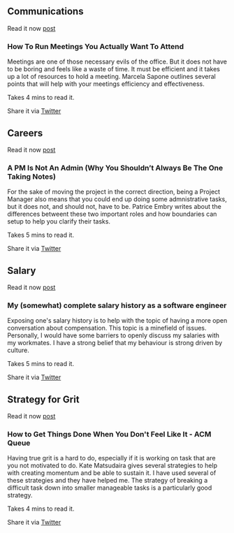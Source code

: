## Communications

Read it now [post](https://www.forbes.com/sites/marcelasapone/2018/10/31/how-to-run-meetings-you-actually-want-to-attend)

### How To Run Meetings You Actually Want To Attend

Meetings are one of those necessary evils of the office. But it does not have to be boring and feels like a waste of time. It must be efficient and it takes up a lot of resources to hold a meeting. Marcela Sapone outlines several points that will help with your meetings efficiency and effectiveness.


Takes 4 mins to read it.

Share it via [Twitter](https://twitter.com/intent/tweet?text=How%20To%20Run%20Meetings%20You%20Actually%20Want%20To%20Attend%20https%3A%2F%2Fwww.forbes.com%2Fsites%2Fmarcelasapone%2F2018%2F10%2F31%2Fhow-to-run-meetings-you-actually-want-to-attend%20shared%20via%20%40PrjMgr_weekly)


## Careers

Read it now [post](https://thedigitalprojectmanager.com/pm-vs-admin/)

### A PM Is Not An Admin (Why You Shouldn’t Always Be The One Taking Notes)

For the sake of moving the project in the correct direction, being a Project Manager also means that you could end up doing some admnistrative tasks, but it does not, and should not, have to be.  Patrice Embry writes about the differences betweent these two important roles and how boundaries can setup to help you clarify their tasks.

Takes 5 mins to read it.

Share it via [Twitter](https://twitter.com/intent/tweet?text=A%20PM%20Is%20Not%20An%20Admin%20(Why%20You%20Shouldn%E2%80%99t%20Always%20Be%20The%20One%20Taking%20Notes)%20https%3A%2F%2Fthedigitalprojectmanager.com%2Fpm-vs-admin%2F%20shared%20via%20%40PrjMgr_weekly)

## Salary

Read it now [post](https://humanwhocodes.com/blog/2018/10/my-somewhat-complete-salary-history-software-engineer/)

### My (somewhat) complete salary history as a software engineer

Exposing one's salary history is to help with the topic of having a more open conversation about compensation. This topic is a minefield of issues. Personally, I would have some barriers to openly discuss my salaries with my workmates. I have a strong belief that my behaviour is strong driven by culture.


Takes 5 mins to read it.

Share it via [Twitter](https://twitter.com/intent/tweet?text=My%20(somewhat)%20complete%20salary%20history%20as%20a%20software%20engineer%20https%3A%2F%2Fhumanwhocodes.com%2Fblog%2F2018%2F10%2Fmy-somewhat-complete-salary-history-software-engineer%2F%20shared%20via%20%40PrjMgr_weekly)

## Strategy for Grit

Read it now [post](https://queue.acm.org/detail.cfm?id=3280677)

### How to Get Things Done When You Don't Feel Like It - ACM Queue

Having true grit is a hard to do, especially if it is working on task that are you not motivated to do. Kate Matsudaira gives several strategies to help with creating momentum and be able to sustain it. I have used several of these strategies and they have helped me. The strategy of breaking a difficult task down into smaller manageable tasks is a particularly good strategy.

Takes 4 mins to read it.

Share it via [Twitter](https://twitter.com/intent/tweet?text=How%20to%20Get%20Things%20Done%20When%20You%20Don't%20Feel%20Like%20It%20-%20ACM%20Queue%20https%3A%2F%2Fqueue.acm.org%2Fdetail.cfm%3Fid%3D3280677%20shared%20via%20%40PrjMgr_weekly)
